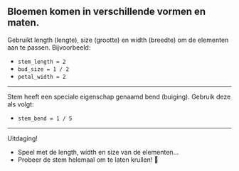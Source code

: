 Bloemen komen in verschillende vormen en maten.
---
Gebruikt length (lengte), size (grootte) en width (breedte) om de elementen aan te passen. Bijvoorbeeld:
- `stem_length = 2`
- `bud_size = 1 / 2`
- `petal_width = 2`
---
Stem heeft een speciale eigenschap genaamd bend (buiging). Gebruik deze als volgt: 
- `stem_bend = 1 / 5`
---
Uitdaging!
- Speel met de length, width en size van de elementen...
- Probeer de stem helemaal om te laten krullen! 🥀